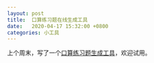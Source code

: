 ```yaml
---
layout: post
title:  口算练习题在线生成工具
date:   2020-04-17 15:32:00 +0800
categories: 小工具
---
```

上个周末，写了一个[口算练习题生成工具][1]，欢迎试用。

[1]:	math01/